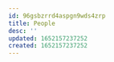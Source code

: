 ```yaml
---
id: 96gsbzrrd4aspgn9wds4zrp
title: People
desc: ''
updated: 1652157237252
created: 1652157237252
---
```


